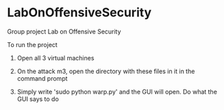 # LabOnOffensiveSecurity

Group project Lab on Offensive Security

To run the project

1. Open all 3 virtual machines

2. On the attack m3, open the directory with these files in it in the command prompt

3. Simply write 'sudo python warp.py' and the GUI will open. Do what the GUI says to do
